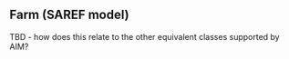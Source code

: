 ## Farm (SAREF model)

TBD - how does this relate to the other equivalent classes supported by AIM?





